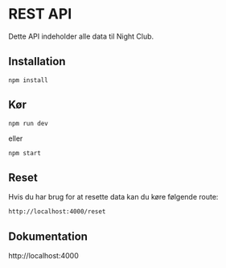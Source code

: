 # REST API

Dette API indeholder alle data til Night Club.

## Installation
```
npm install
```

## Kør
```
npm run dev
```
eller
```
npm start
```

## Reset

Hvis du har brug for at resette data kan du køre følgende route:
```
http://localhost:4000/reset
```

## Dokumentation
http://localhost:4000


